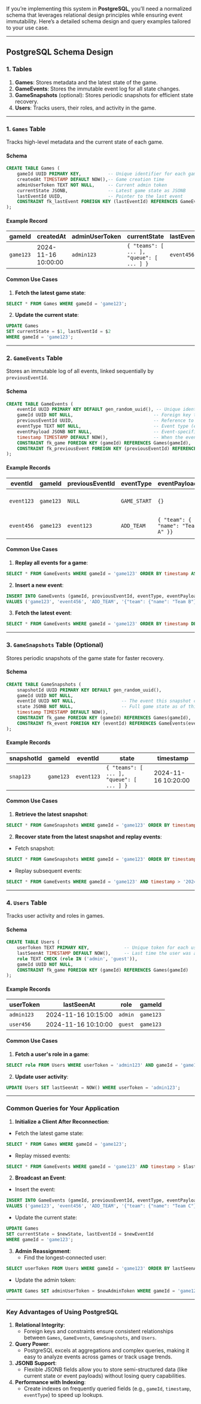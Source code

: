 If you’re implementing this system in **PostgreSQL**, you’ll need a normalized schema that leverages relational design principles while ensuring event immutability. Here’s a detailed schema design and query examples tailored to your use case.

---
## **PostgreSQL Schema Design**
### **1. Tables**
1. **Games**: Stores metadata and the latest state of the game.
2. **GameEvents**: Stores the immutable event log for all state changes.
3. **GameSnapshots** (optional): Stores periodic snapshots for efficient state recovery.
4. **Users**: Tracks users, their roles, and activity in the game.
---
### **1. `Games` Table**
Tracks high-level metadata and the current state of each game.
#### **Schema**
```sql
CREATE TABLE Games (
    gameId UUID PRIMARY KEY,          -- Unique identifier for each game
    createdAt TIMESTAMP DEFAULT NOW(),-- Game creation time
    adminUserToken TEXT NOT NULL,     -- Current admin token
    currentState JSONB,               -- Latest game state as JSONB
    lastEventId UUID,                 -- Pointer to the last event
    CONSTRAINT fk_lastEvent FOREIGN KEY (lastEventId) REFERENCES GameEvents(eventId)
);
```
#### **Example Record**
| gameId    | createdAt           | adminUserToken | currentState                             | lastEventId |
| --------- | ------------------- | -------------- | ---------------------------------------- | ----------- |
| `game123` | 2024-11-16 10:00:00 | `admin123`     | `{ "teams": [ ... ], "queue": [ ... ] }` | `event456`  |
#### **Common Use Cases**
1. **Fetch the latest game state**:
```sql
SELECT * FROM Games WHERE gameId = 'game123';
```
2. **Update the current state**:
```sql
UPDATE Games
SET currentState = $1, lastEventId = $2
WHERE gameId = 'game123';
```
---
### **2. `GameEvents` Table**
Stores an immutable log of all events, linked sequentially by `previousEventId`.
#### **Schema**
```sql
CREATE TABLE GameEvents (
    eventId UUID PRIMARY KEY DEFAULT gen_random_uuid(), -- Unique identifier for the event
    gameId UUID NOT NULL,                              -- Foreign key to the game
    previousEventId UUID,                              -- Reference to the previous event
    eventType TEXT NOT NULL,                           -- Event type (e.g., ADD_TEAM, UNDO)
    eventPayload JSONB NOT NULL,                       -- Event-specific data
    timestamp TIMESTAMP DEFAULT NOW(),                 -- When the event was created
    CONSTRAINT fk_game FOREIGN KEY (gameId) REFERENCES Games(gameId),
    CONSTRAINT fk_previousEvent FOREIGN KEY (previousEventId) REFERENCES GameEvents(eventId)
);
```
#### **Example Records**
| eventId    | gameId    | previousEventId | eventType    | eventPayload                      | timestamp           |
| ---------- | --------- | --------------- | ------------ | --------------------------------- | ------------------- |
| `event123` | `game123` | `NULL`          | `GAME_START` | `{}`                              | 2024-11-16 10:00:00 |
| `event456` | `game123` | `event123`      | `ADD_TEAM`   | `{ "team": { "name": "Team A" }}` | 2024-11-16 10:01:00 |
#### **Common Use Cases**
1. **Replay all events for a game**:
```sql
SELECT * FROM GameEvents WHERE gameId = 'game123' ORDER BY timestamp ASC;
```
2. **Insert a new event**:
```sql
INSERT INTO GameEvents (gameId, previousEventId, eventType, eventPayload)
VALUES ('game123', 'event456', 'ADD_TEAM', '{"team": {"name": "Team B"}}');
```
3. **Fetch the latest event**:
```sql
SELECT * FROM GameEvents WHERE gameId = 'game123' ORDER BY timestamp DESC LIMIT 1;
```
---
### **3. `GameSnapshots` Table (Optional)**
Stores periodic snapshots of the game state for faster recovery.
#### **Schema**
```sql
CREATE TABLE GameSnapshots (
    snapshotId UUID PRIMARY KEY DEFAULT gen_random_uuid(),
    gameId UUID NOT NULL,
    eventId UUID NOT NULL,                 -- The event this snapshot corresponds to
    state JSONB NOT NULL,                  -- Full game state as of this snapshot
    timestamp TIMESTAMP DEFAULT NOW(),
    CONSTRAINT fk_game FOREIGN KEY (gameId) REFERENCES Games(gameId),
    CONSTRAINT fk_event FOREIGN KEY (eventId) REFERENCES GameEvents(eventId)
);
```
#### **Example Records**
| snapshotId | gameId    | eventId    | state                                    | timestamp           |
| ---------- | --------- | ---------- | ---------------------------------------- | ------------------- |
| `snap123`  | `game123` | `event123` | `{ "teams": [ ... ], "queue": [ ... ] }` | 2024-11-16 10:20:00 |
#### **Common Use Cases**
1. **Retrieve the latest snapshot**:
```sql
SELECT * FROM GameSnapshots WHERE gameId = 'game123' ORDER BY timestamp DESC LIMIT 1;
```
2. **Recover state from the latest snapshot and replay events**:
 - Fetch snapshot:
```sql
SELECT * FROM GameSnapshots WHERE gameId = 'game123' ORDER BY timestamp DESC LIMIT 1;
```
 - Replay subsequent events:
```sql
SELECT * FROM GameEvents WHERE gameId = 'game123' AND timestamp > '2024-11-16 10:20:00' ORDER BY timestamp ASC;
```

---
### **4. `Users` Table**
Tracks user activity and roles in games.
#### **Schema**
```sql
CREATE TABLE Users (
    userToken TEXT PRIMARY KEY,             -- Unique token for each user
    lastSeenAt TIMESTAMP DEFAULT NOW(),     -- Last time the user was active
    role TEXT CHECK (role IN ('admin', 'guest')),
    gameId UUID NOT NULL,
    CONSTRAINT fk_game FOREIGN KEY (gameId) REFERENCES Games(gameId)
);
```
#### **Example Records**
| userToken  | lastSeenAt          | role    | gameId    |
| ---------- | ------------------- | ------- | --------- |
| `admin123` | 2024-11-16 10:15:00 | `admin` | `game123` |
| `user456`  | 2024-11-16 10:10:00 | `guest` | `game123` |
#### **Common Use Cases**
1. **Fetch a user's role in a game**:
```sql
SELECT role FROM Users WHERE userToken = 'admin123' AND gameId = 'game123';
```
2. **Update user activity**:
```sql
UPDATE Users SET lastSeenAt = NOW() WHERE userToken = 'admin123';
```
---
### **Common Queries for Your Application**
1. **Initialize a Client After Reconnection**:
 - Fetch the latest game state:
```sql
SELECT * FROM Games WHERE gameId = 'game123';
```
- Replay missed events:
```sql
SELECT * FROM GameEvents WHERE gameId = 'game123' AND timestamp > $lastSeenTimestamp ORDER BY timestamp ASC;
```
2. **Broadcast an Event**:
- Insert the event:
```sql
INSERT INTO GameEvents (gameId, previousEventId, eventType, eventPayload)
VALUES ('game123', 'event456', 'ADD_TEAM', '{"team": {"name": "Team C"}}');
```
   - Update the current state:
```sql
UPDATE Games
SET currentState = $newState, lastEventId = $newEventId
WHERE gameId = 'game123';
```
3. **Admin Reassignment**:
   - Find the longest-connected user:
```sql
SELECT userToken FROM Users WHERE gameId = 'game123' ORDER BY lastSeenAt ASC LIMIT 1;
```
   - Update the admin token:
```sql
UPDATE Games SET adminUserToken = $newAdminToken WHERE gameId = 'game123';
```
---
### **Key Advantages of Using PostgreSQL**
1. **Relational Integrity**:
   - Foreign keys and constraints ensure consistent relationships between `Games`, `GameEvents`, `GameSnapshots`, and `Users`.
2. **Query Power**:
   - PostgreSQL excels at aggregations and complex queries, making it easy to analyze events across games or track usage trends.
3. **JSONB Support**:
   - Flexible JSONB fields allow you to store semi-structured data (like current state or event payloads) without losing query capabilities.
4. **Performance with Indexing**:
   - Create indexes on frequently queried fields (e.g., `gameId`, `timestamp`, `eventType`) to speed up lookups.